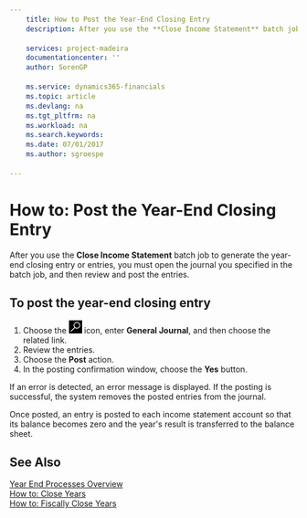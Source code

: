 ```yaml
---
    title: How to Post the Year-End Closing Entry
    description: After you use the **Close Income Statement** batch job to generate the year-end closing entry or entries, you must open the journal you specified in the batch job, and then review and post the entries.

    services: project-madeira 
    documentationcenter: ''
    author: SorenGP

    ms.service: dynamics365-financials
    ms.topic: article
    ms.devlang: na
    ms.tgt_pltfrm: na
    ms.workload: na
    ms.search.keywords:
    ms.date: 07/01/2017
    ms.author: sgroespe

---
```

# How to: Post the Year-End Closing Entry
After you use the **Close Income Statement** batch job to generate the year-end closing entry or entries, you must open the journal you specified in the batch job, and then review and post the entries.  

## To post the year-end closing entry  

1.  Choose the ![Search for Page or Report](../../media/ui-search/search_small.png "Search for Page or Report icon") icon, enter **General Journal**, and then choose the related link.  
2.  Review the entries.  
3.  Choose the **Post** action.  
4.  In the posting confirmation window, choose the **Yes** button.  

If an error is detected, an error message is displayed. If the posting is successful, the system removes the posted entries from the journal.  

Once posted, an entry is posted to each income statement account so that its balance becomes zero and the year's result is transferred to the balance sheet.  

## See Also  
 [Year End Processes Overview](year-end-processes-overview.md)   
 [How to: Close Years](how-to-close-years.md)   
 [How to: Fiscally Close Years](how-to-fiscally-close-years.md)
